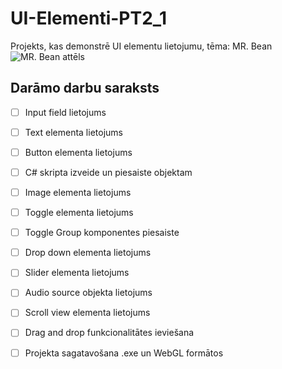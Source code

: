 # UI-Elementi-PT2_1
Projekts, kas demonstrē UI elementu lietojumu, tēma: MR. Bean
![MR. Bean attēls](https://www.pngarts.com/files/4/Mr.-Bean-PNG-Image.png)

## Darāmo darbu saraksts
- [ ] Input field lietojums
- [ ] Text elementa lietojums
- [ ] Button elementa lietojums
- [ ] C# skripta izveide un piesaiste objektam
- [ ] Image elementa lietojums
- [ ] Toggle elementa lietojums
- [ ] Toggle Group komponentes piesaiste
- [ ] Drop down elementa lietojums
- [ ] Slider elementa lietojums
- [ ] Audio source objekta lietojums
- [ ] Scroll view elementa lietojums
- [ ] Drag and drop funkcionalitātes ieviešana
- [ ] Projekta sagatavošana .exe un WebGL formātos


